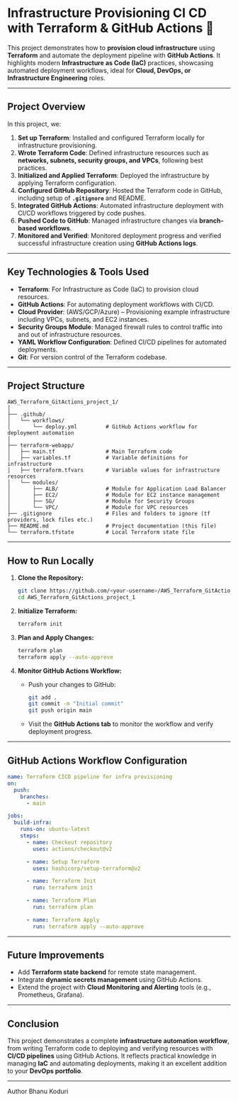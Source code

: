 
# **Infrastructure Provisioning CI CD with Terraform & GitHub Actions 🚀**

This project demonstrates how to **provision cloud infrastructure** using **Terraform** and automate the deployment pipeline with **GitHub Actions**. It highlights modern **Infrastructure as Code (IaC)** practices, showcasing automated deployment workflows, ideal for **Cloud, DevOps, or Infrastructure Engineering** roles.

---

## **Project Overview**

In this project, we:
1. **Set up Terraform**: Installed and configured Terraform locally for infrastructure provisioning.
2. **Wrote Terraform Code**: Defined infrastructure resources such as **networks, subnets, security groups, and VPCs**, following best practices.
3. **Initialized and Applied Terraform**: Deployed the infrastructure by applying Terraform configuration.
4. **Configured GitHub Repository**: Hosted the Terraform code in GitHub, including setup of **`.gitignore`** and README.
5. **Integrated GitHub Actions**: Automated infrastructure deployment with CI/CD workflows triggered by code pushes.
6. **Pushed Code to GitHub**: Managed infrastructure changes via **branch-based workflows**.
7. **Monitored and Verified**: Monitored deployment progress and verified successful infrastructure creation using **GitHub Actions logs**.

---

## **Key Technologies & Tools Used**

- **Terraform**: For Infrastructure as Code (IaC) to provision cloud resources.
- **GitHub Actions**: For automating deployment workflows with CI/CD.
- **Cloud Provider**: (AWS/GCP/Azure) – Provisioning example infrastructure including VPCs, subnets, and EC2 instances.
- **Security Groups Module**: Managed firewall rules to control traffic into and out of infrastructure resources.
- **YAML Workflow Configuration**: Defined CI/CD pipelines for automated deployments.
- **Git**: For version control of the Terraform codebase.

---

## **Project Structure**
```
AWS_Terraform_GitActions_project_1/
│
├── .github/
│   └── workflows/
│       └── deploy.yml         # GitHub Actions workflow for deployment automation
│
├── terraform-webapp/
│   ├── main.tf                # Main Terraform code
│   ├── variables.tf           # Variable definitions for infrastructure
│   ├── terraform.tfvars       # Variable values for infrastructure resources
│   └── modules/
│       ├── ALB/               # Module for Application Load Balancer
│       ├── EC2/               # Module for EC2 instance management
│       ├── SG/                # Module for Security Groups
│       └── VPC/               # Module for VPC resources
├── .gitignore                 # Files and folders to ignore (tf providers, lock files etc.)
├── README.md                  # Project documentation (this file)
└── terraform.tfstate          # Local Terraform state file
```

---

## **How to Run Locally**

1. **Clone the Repository:**
   ```bash
   git clone https://github.com/<your-username>/AWS_Terraform_GitActions_project_1.git
   cd AWS_Terraform_GitActions_project_1
   ```

2. **Initialize Terraform:**
   ```bash
   terraform init
   ```

3. **Plan and Apply Changes:**
   ```bash
   terraform plan
   terraform apply --auto-approve
   ```

4. **Monitor GitHub Actions Workflow:**
   - Push your changes to GitHub:
     ```bash
     git add .
     git commit -m "Initial commit"
     git push origin main
     ```
   - Visit the **GitHub Actions tab** to monitor the workflow and verify deployment progress.

---

## **GitHub Actions Workflow Configuration**

```yaml
name: Terraform CICD pipeline for infra provisioning
on:
  push:
    branches:
      - main

jobs:
  build-infra:
    runs-on: ubuntu-latest
    steps:
      - name: Checkout repository
        uses: actions/checkout@v2

      - name: Setup Terraform
        uses: hashicorp/setup-terraform@v2

      - name: Terraform Init
        run: terraform init

      - name: Terraform Plan
        run: terraform plan

      - name: Terraform Apply
        run: terraform apply --auto-approve
```

---

## **Future Improvements**

- Add **Terraform state backend** for remote state management.
- Integrate **dynamic secrets management** using GitHub Actions.
- Extend the project with **Cloud Monitoring and Alerting** tools (e.g., Prometheus, Grafana).

---

## **Conclusion**

This project demonstrates a complete **infrastructure automation workflow**, from writing Terraform code to deploying and verifying resources with **CI/CD pipelines** using GitHub Actions. It reflects practical knowledge in managing **IaC** and automating deployments, making it an excellent addition to your **DevOps portfolio**.

---

Author
Bhanu Koduri
